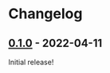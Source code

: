 # Changelog

## [0.1.0](https://github.com/Blobfolio/trimothy/releases/tag/v0.1.0) - 2022-04-11

Initial release!
